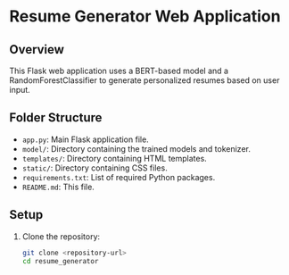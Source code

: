 # Resume Generator Web Application

## Overview
This Flask web application uses a BERT-based model and a RandomForestClassifier to generate personalized resumes based on user input.

## Folder Structure
- `app.py`: Main Flask application file.
- `model/`: Directory containing the trained models and tokenizer.
- `templates/`: Directory containing HTML templates.
- `static/`: Directory containing CSS files.
- `requirements.txt`: List of required Python packages.
- `README.md`: This file.

## Setup
1. Clone the repository:
   ```bash
   git clone <repository-url>
   cd resume_generator
